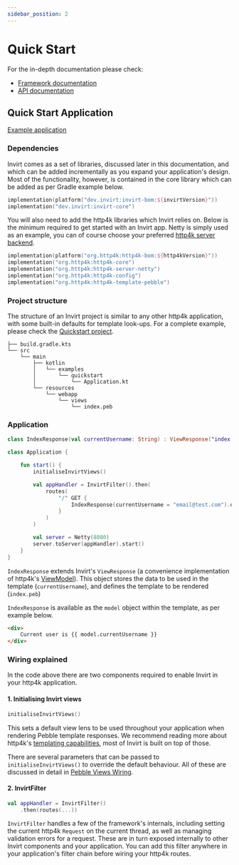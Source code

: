 ```yaml
---
sidebar_position: 2
---
```


# Quick Start

For the in-depth documentation please check:
 * [Framework documentation](/docs/framework/views-wiring)
 * [API documentation](/docs/api/invirt-core/route-binding)

## Quick Start Application
[Example application](https://github.com/resoluteworks/invirt/tree/main/examples/quickstart)

### Dependencies
Invirt comes as a set of libraries, discussed later in this documentation, and which can be added incrementally
as you expand your application's design. Most of the functionality, however, is contained
in the core library which can be added as per Gradle example below.

```kotlin
implementation(platform("dev.invirt:invirt-bom:${invirtVersion}"))
implementation("dev.invirt:invirt-core")
```

You will also need to add the http4k libraries which Invirt relies on. Below is the minimum required
to get started with an Invirt app. Netty is simply used as an example, you can of course choose your
preferred [http4k server backend](https://www.http4k.org/guide/reference/servers/).

```kotlin
implementation(platform("org.http4k:http4k-bom:${http4kVersion}"))
implementation("org.http4k:http4k-core")
implementation("org.http4k:http4k-server-netty")
implementation("org.http4k:http4k-config")
implementation("org.http4k:http4k-template-pebble")
```

### Project structure

The structure of an Invirt project is similar to any other http4k application, with some built-in defaults
for template look-ups. For a complete example, please check the [Quickstart project](https://github.com/resoluteworks/invirt/tree/main/examples/quickstart).

```text
├── build.gradle.kts
└── src
    └── main
        ├── kotlin
        │   └── examples
        │       └── quickstart
        │           └── Application.kt
        └── resources
            └── webapp
                └── views
                    └── index.peb
```

### Application
```kotlin
class IndexResponse(val currentUsername: String) : ViewResponse("index.peb")

class Application {

    fun start() {
        initialiseInvirtViews()

        val appHandler = InvirtFilter().then(
            routes(
                "/" GET {
                    IndexResponse(currentUsername = "email@test.com").ok()
                }
            )
        )

        val server = Netty(8080)
        server.toServer(appHandler).start()
    }
}
```
`IndexResponse` extends Invirt's `ViewResponse` (a convenience implementation of http4k's [ViewModel](https://www.http4k.org/api/org.http4k.template/-view-model/)).
This object stores the data to be used in the template (`currentUsername`), and defines the template to be rendered (`index.peb`)

`IndexResponse` is available as the `model` object within the template, as per example below.
```html
<div>
    Current user is {{ model.currentUsername }}
</div>
```

### Wiring explained
In the code above there are two components required to enable Invirt in your http4k application.

#### 1. Initialising Invirt views
```kotlin
initialiseInvirtViews()
```
This sets a default view lens to be used throughout your application when rendering Pebble template responses.
We recommend reading more about http4k's [templating capabilities](https://www.http4k.org/guide/howto/use_a_templating_engine/), most of Invirt
is built on top of those.

There are several parameters that can be passed to `initialiseInvirtViews()` to override the default behaviour.
All of these are discussed in detail in [Pebble Views Wiring](/docs/framework/views-wiring).

#### 2. InvirtFilter
```kotlin
val appHandler = InvirtFilter()
    .then(routes(...))
```
`InvirtFilter` handles a few of the framework's internals, including setting the current http4k `Request`
on the current thread, as well as managing validation errors for a request. These are in turn exposed internally
to other Invirt components and your application. You can add this filter anywhere in your application's filter chain
before wiring your http4k routes.
